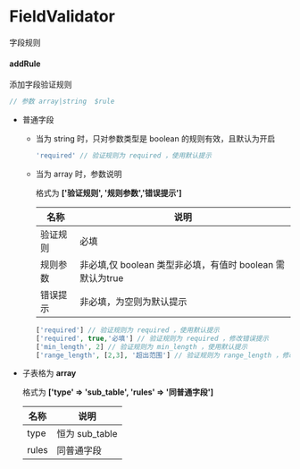 # FieldValidator
字段规则



#### addRule

添加字段验证规则

```php
// 参数 array|string  $rule
```

+ 普通字段

  + 当为 string 时，只对参数类型是 boolean 的规则有效，且默认为开启

    ```php
    'required' // 验证规则为 required ，使用默认提示
    ```

  + 当为 array 时，参数说明

    格式为  **['验证规则', '规则参数','错误提示']**
    
    | 名称     | 说明                                                      |
    | -------- | --------------------------------------------------------- |
    | 验证规则 | 必填                                                      |
    | 规则参数 | 非必填,仅 boolean 类型非必填，有值时 boolean 需默认为true |
    | 错误提示 | 非必填，为空则为默认提示                                  |
    
    ```php
    ['required'] // 验证规则为 required ，使用默认提示
    ['required', true,'必填'] // 验证规则为 required ，修改错误提示
    ['min_length', 2] // 验证规则为 min_length ，使用默认提示
    ['range_length', [2,3], '超出范围'] // 验证规则为 range_length ，修改错误提示
    ```
    

  

+ 子表格为 **array**

  格式为  **['type' => 'sub_table', 'rules' => '同普通字段']**

  | 名称  | 说明           |
  | ----- | -------------- |
  | type  | 恒为 sub_table |
  | rules | 同普通字段     |

